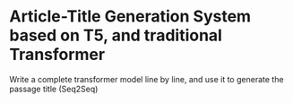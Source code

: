# Article-Title Generation System based on T5, and traditional Transformer
Write a complete transformer model line by line, and use it to generate the passage title (Seq2Seq)

